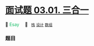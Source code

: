 # [面试题 03.01. 三合一](https://leetcode.cn/problems/three-in-one-lcci/)

:green_apple: <font color=#15bd66>Esay</font>&emsp; 🔖&ensp; [`栈`](../solution/stack.md) [`设计`](../solution/design.md) [`数组`](../solution/array.md)

### 题目
<!-- TODO: add problems -->
